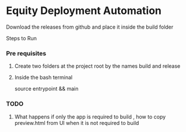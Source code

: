 # Equity Deployment Automation


Download the releases from github and place it inside the build folder



Steps to Run

### Pre requisites 
1. Create two folders at the project root by the names build and release

2. Inside the bash terminal

    source entrypoint && main


### TODO

1. What happens if only the app is required to build , how to copy preview.html from UI when it is not required to build
